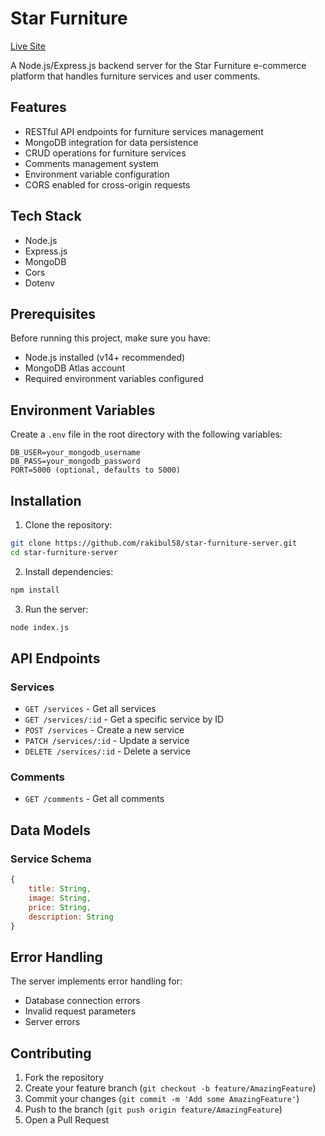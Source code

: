 # Star Furniture

[Live Site](https://star-furniture-server.vercel.app/)

A Node.js/Express.js backend server for the Star Furniture e-commerce platform that handles furniture services and user comments.

## Features

- RESTful API endpoints for furniture services management
- MongoDB integration for data persistence
- CRUD operations for furniture services
- Comments management system
- Environment variable configuration
- CORS enabled for cross-origin requests

## Tech Stack

- Node.js
- Express.js
- MongoDB
- Cors
- Dotenv

## Prerequisites

Before running this project, make sure you have:

- Node.js installed (v14+ recommended)
- MongoDB Atlas account
- Required environment variables configured

## Environment Variables

Create a `.env` file in the root directory with the following variables:

```env
DB_USER=your_mongodb_username
DB_PASS=your_mongodb_password
PORT=5000 (optional, defaults to 5000)
```

## Installation

1. Clone the repository:
```bash
git clone https://github.com/rakibul58/star-furniture-server.git
cd star-furniture-server
```

2. Install dependencies:
```bash
npm install
```

3. Run the server:
```bash
node index.js
```

## API Endpoints

### Services

- `GET /services` - Get all services
- `GET /services/:id` - Get a specific service by ID
- `POST /services` - Create a new service
- `PATCH /services/:id` - Update a service
- `DELETE /services/:id` - Delete a service

### Comments

- `GET /comments` - Get all comments

## Data Models

### Service Schema
```javascript
{
    title: String,
    image: String,
    price: String,
    description: String
}
```

## Error Handling

The server implements error handling for:
- Database connection errors
- Invalid request parameters
- Server errors

## Contributing

1. Fork the repository
2. Create your feature branch (`git checkout -b feature/AmazingFeature`)
3. Commit your changes (`git commit -m 'Add some AmazingFeature'`)
4. Push to the branch (`git push origin feature/AmazingFeature`)
5. Open a Pull Request
